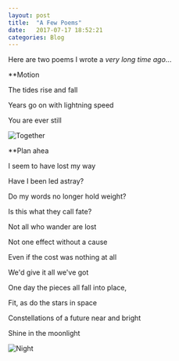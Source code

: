 ```yaml
---
layout: post
title:  "A Few Poems"
date:   2017-07-17 18:52:21
categories: Blog
---
```


Here are two poems I wrote a *very long time ago*...

**Motion 


The tides rise and fall

Years go on with lightning speed

You are ever still

![Together](http://www.learnnc.org/lp/media/collections/freeman/bali/1024/bali_009.jpg)

**Plan ahea


I seem to have lost my way  
  
Have I been led astray?  

Do my words no longer hold weight?

Is this what they call fate?




Not all who wander are lost
  
Not one effect without a cause

Even if the cost was nothing at all

We'd give it all we've got

  


One day the pieces all fall into place,
  
Fit, as do the stars in space
  
Constellations of a future near and bright
  
Shine in the moonlight

![Night](http://www.fullredneck.com/wp-content/uploads/2016/04/Best-Country-Songs-About-Stars-in-the-Sky-768x432.png)
